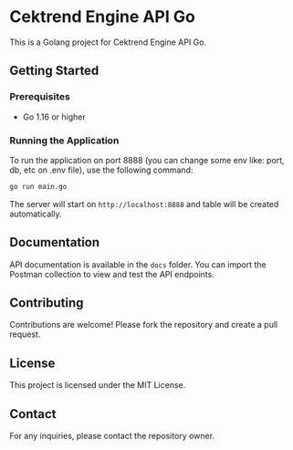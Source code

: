 # Cektrend Engine API Go

This is a Golang project for Cektrend Engine API Go.

## Getting Started

### Prerequisites

- Go 1.16 or higher

### Running the Application

To run the application on port 8888 (you can change some env like: port, db, etc on .env file), use the following command:
```sh
go run main.go
```

The server will start on `http://localhost:8888` and table will be created automatically.

## Documentation

API documentation is available in the `docs` folder. You can import the Postman collection to view and test the API endpoints.

## Contributing

Contributions are welcome! Please fork the repository and create a pull request.

## License

This project is licensed under the MIT License.

## Contact

For any inquiries, please contact the repository owner.
